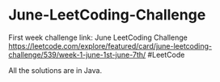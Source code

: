 # June-LeetCoding-Challenge
First week challenge link: June LeetCoding Challenge https://leetcode.com/explore/featured/card/june-leetcoding-challenge/539/week-1-june-1st-june-7th/ #LeetCode 

All the solutions are in Java.
